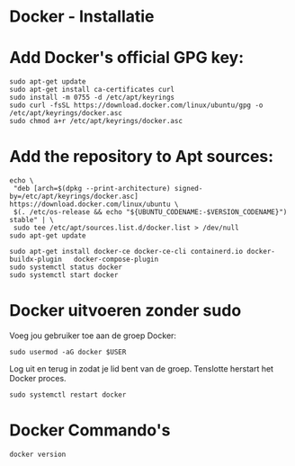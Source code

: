 # Docker - Installatie

# Add Docker's official GPG key:  
```
sudo apt-get update  
sudo apt-get install ca-certificates curl  
sudo install -m 0755 -d /etc/apt/keyrings  
sudo curl -fsSL https://download.docker.com/linux/ubuntu/gpg -o /etc/apt/keyrings/docker.asc  
sudo chmod a+r /etc/apt/keyrings/docker.asc
``` 

# Add the repository to Apt sources:  
 ```
echo \
  "deb [arch=$(dpkg --print-architecture) signed-by=/etc/apt/keyrings/docker.asc] https://download.docker.com/linux/ubuntu \
  $(. /etc/os-release && echo "${UBUNTU_CODENAME:-$VERSION_CODENAME}") stable" | \
  sudo tee /etc/apt/sources.list.d/docker.list > /dev/null
sudo apt-get update
``` 

``` 
sudo apt-get install docker-ce docker-ce-cli containerd.io docker-buildx-plugin   docker-compose-plugin  
sudo systemctl status docker  
sudo systemctl start docker  
```
# Docker uitvoeren zonder sudo 

Voeg jou gebruiker toe aan de groep Docker:
```
sudo usermod -aG docker $USER
``` 

Log uit en terug in zodat je lid bent van de groep.
Tenslotte herstart het Docker proces.
``` 
sudo systemctl restart docker
``` 
# Docker Commando's
``` 
docker version
``` 

